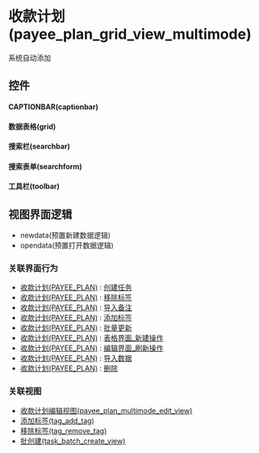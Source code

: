 # 收款计划(payee_plan_grid_view_multimode)  <!-- {docsify-ignore-all} -->


系统自动添加



## 控件
#### CAPTIONBAR(captionbar)
#### 数据表格(grid)
#### 搜索栏(searchbar)
#### 搜索表单(searchform)
#### 工具栏(toolbar)

## 视图界面逻辑
  * newdata(预置新建数据逻辑)
  * opendata(预置打开数据逻辑)


### 关联界面行为
  * [收款计划(PAYEE_PLAN)](module/crm/payee_plan) : [创建任务](module/crm/payee_plan#界面行为)
  * [收款计划(PAYEE_PLAN)](module/crm/payee_plan) : [移除标签](module/crm/payee_plan#界面行为)
  * [收款计划(PAYEE_PLAN)](module/crm/payee_plan) : [导入备注](module/crm/payee_plan#界面行为)
  * [收款计划(PAYEE_PLAN)](module/crm/payee_plan) : [添加标签](module/crm/payee_plan#界面行为)
  * [收款计划(PAYEE_PLAN)](module/crm/payee_plan) : [批量更新](module/crm/payee_plan#界面行为)
  * [收款计划(PAYEE_PLAN)](module/crm/payee_plan) : [表格界面_新建操作](module/crm/payee_plan#界面行为)
  * [收款计划(PAYEE_PLAN)](module/crm/payee_plan) : [编辑界面_刷新操作](module/crm/payee_plan#界面行为)
  * [收款计划(PAYEE_PLAN)](module/crm/payee_plan) : [导入数据](module/crm/payee_plan#界面行为)
  * [收款计划(PAYEE_PLAN)](module/crm/payee_plan) : [删除](module/crm/payee_plan#界面行为)

### 关联视图
  * [收款计划编辑视图(payee_plan_multimode_edit_view)](app/view/payee_plan_multimode_edit_view)
  * [添加标签(tag_add_tag)](app/view/tag_add_tag)
  * [移除标签(tag_remove_tag)](app/view/tag_remove_tag)
  * [批创建(task_batch_create_view)](app/view/task_batch_create_view)

<script>
 const { createApp } = Vue
  createApp({
    data() {
      return {

      }
    }
  }).use(ElementPlus).mount('#app')
</script>
